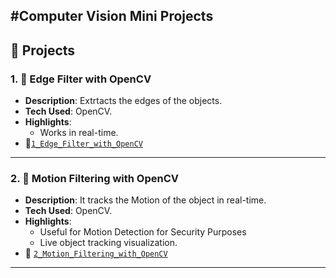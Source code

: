 #Computer Vision Mini Projects
---

## 🚀 Projects

### 1. 👤 Edge Filter with OpenCV
- **Description**: Extrtacts the edges of the objects.
- **Tech Used**: OpenCV.
- **Highlights**:
  - Works in real-time.
- 📂[`1_Edge_Filter_with_OpenCV`](./Edge_Filter_with_OpenCV/CVPro1Code.py) 

---

### 2. 🎯 Motion Filtering with OpenCV
- **Description**: It tracks the Motion of the object in real-time.
- **Tech Used**: OpenCV.
- **Highlights**:
  - Useful for Motion Detection for Security Purposes
  - Live object tracking visualization.
- 📂 [`2_Motion_Filtering_with_OpenCV`](./Motion_Filtering_with_OpenCV/CVPro2Code.py)

---

